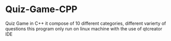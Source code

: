 # Quiz-Game-CPP
Quiz Game in C++ it compose of 10 different categories, different varierty of questions
this program only run  on linux machine with the use of qtcreator IDE

